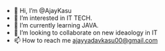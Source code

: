 - 👋 Hi, I’m @AjayKasu
- 👀 I’m interested in IT TECH.
- 🌱 I’m currently learning JAVA.
- 💞️ I’m looking to collaborate on new ideaology in IT 
- 📫 How to reach me ajayyadavkasu00@gmail.com

<!---
AjayKasu/AjayKasu is a ✨ special ✨ repository because its `README.md` (this file) appears on your GitHub profile.
You can click the Preview link to take a look at your changes.
--->
